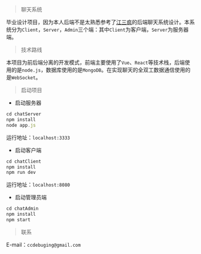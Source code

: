 > 聊天系统

毕业设计项目，因为本人后端不是太熟悉参考了[江三疯](https://github.com/wuyawei)的后端聊天系统设计。本系统分为`Client`，`Server`，`Admin`三个端：其中`Client`为客户端，`Server`为服务器端。

> 技术路线

本项目为前后端分离的开发模式，前端主要使用了`Vue`、`React`等技术栈，后端使用的是`node.js`，数据库使用的是`MongoDB`。在实现聊天的全双工数据通信使用的是`WebSocket`。

> 启动项目

- 启动服务器
```javascript
cd chatServer
npm install
node app.js
```
运行地址：`localhost:3333`

- 启动客户端
```javascript
cd chatClient
npm install
npm run dev
```
运行地址：`localhost:8080`

- 启动管理员端
```javascript
cd chatAdmin
npm install
npm start
```

> 联系

E-mail：`ccdebuging@gmail.com`


